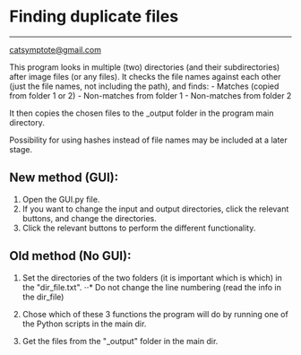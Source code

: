 # Finding duplicate files
-----------------------
catsymptote@gmail.com

This program looks in multiple (two) directories (and their subdirectories) after image files (or any files).
It checks the file names against each other (just the file names, not including the path), and finds:
	- Matches (copied from folder 1 or 2)
	- Non-matches from folder 1
	- Non-matches from folder 2

It then copies the chosen files to the _output folder in the program main directory.

Possibility for using hashes instead of file names may be included at a later stage.



## New method (GUI):
1. Open the GUI.py file.
2. If you want to change the input and output directories, click the relevant buttons, and change the directories.
3. Click the relevant buttons to perform the different functionality.



## Old method (No GUI):
1. Set the directories of the two folders (it is important which is which) in the "dir_file.txt".
⋅⋅* Do not change the line numbering (read the info in the dir_file)

2. Chose which of these 3 functions the program will do by running one of the Python scripts in the main dir.

3. Get the files from the "_output" folder in the main dir.
